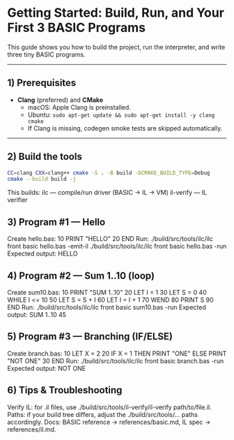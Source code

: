 <!--
SPDX-License-Identifier: MIT
File: docs/getting-started.md
Purpose: Build and run guide for first BASIC programs.
-->

# Getting Started: Build, Run, and Your First 3 BASIC Programs

This guide shows you how to build the project, run the interpreter, and write three tiny BASIC programs.

---

## 1) Prerequisites

- **Clang** (preferred) and **CMake**
  - macOS: Apple Clang is preinstalled.
  - Ubuntu: `sudo apt-get update && sudo apt-get install -y clang cmake`
  - If Clang is missing, codegen smoke tests are skipped automatically.

---

## 2) Build the tools

```bash
CC=clang CXX=clang++ cmake -S . -B build -DCMAKE_BUILD_TYPE=Debug
cmake --build build -j
```

This builds:
ilc — compile/run driver (BASIC → IL → VM)
il-verify — IL verifier

## 3) Program #1 — Hello

Create hello.bas:
10 PRINT "HELLO"
20 END
Run:
./build/src/tools/ilc/ilc front basic hello.bas -emit-il
./build/src/tools/ilc/ilc front basic hello.bas -run
Expected output:
HELLO

## 4) Program #2 — Sum 1..10 (loop)

Create sum10.bas:
10 PRINT "SUM 1..10"
20 LET I = 1
30 LET S = 0
40 WHILE I <= 10
50 LET S = S + I
60 LET I = I + 1
70 WEND
80 PRINT S
90 END
Run:
./build/src/tools/ilc/ilc front basic sum10.bas -run
Expected output:
SUM 1..10
45

## 5) Program #3 — Branching (IF/ELSE)

Create branch.bas:
10 LET X = 2
20 IF X = 1 THEN PRINT "ONE" ELSE PRINT "NOT ONE"
30 END
Run:
./build/src/tools/ilc/ilc front basic branch.bas -run
Expected output:
NOT ONE

## 6) Tips & Troubleshooting

Verify IL: for .il files, use ./build/src/tools/il-verify/il-verify path/to/file.il.
Paths: if your build tree differs, adjust the ./build/src/tools/... paths accordingly.
Docs: BASIC reference → references/basic.md, IL spec → references/il.md.
